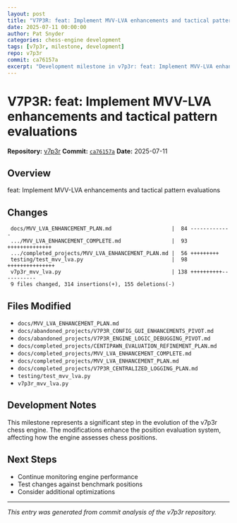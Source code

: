 ```yaml
---
layout: post
title: "V7P3R: feat: Implement MVV-LVA enhancements and tactical pattern evaluations"
date: 2025-07-11 00:00:00 
author: Pat Snyder
categories: chess-engine development
tags: [v7p3r, milestone, development]
repo: v7p3r
commit: ca76157a
excerpt: "Development milestone in v7p3r: feat: Implement MVV-LVA enhancements and tactical pattern evaluations"
---
```


# V7P3R: feat: Implement MVV-LVA enhancements and tactical pattern evaluations

**Repository:** [v7p3r](https://github.com/pssnyder/v7p3r)
**Commit:** [`ca76157a`](https://github.com/pssnyder/v7p3r/commit/ca76157add941d8263117988643cb0610cc5995b)
**Date:** 2025-07-11

## Overview

feat: Implement MVV-LVA enhancements and tactical pattern evaluations

## Changes

```
 docs/MVV_LVA_ENHANCEMENT_PLAN.md                   |  84 -------------
 .../MVV_LVA_ENHANCEMENT_COMPLETE.md                |  93 ++++++++++++++
 .../completed_projects/MVV_LVA_ENHANCEMENT_PLAN.md |  56 +++++++++
 testing/test_mvv_lva.py                            |  98 +++++++++++++++
 v7p3r_mvv_lva.py                                   | 138 ++++++++++-----------
 9 files changed, 314 insertions(+), 155 deletions(-)
```

## Files Modified

- `docs/MVV_LVA_ENHANCEMENT_PLAN.md`
- `docs/abandoned_projects/V7P3R_CONFIG_GUI_ENHANCEMENTS_PIVOT.md`
- `docs/abandoned_projects/V7P3R_ENGINE_LOGIC_DEBUGGING_PIVOT.md`
- `docs/completed_projects/CENTIPAWN_EVALUATION_REFINEMENT_PLAN.md`
- `docs/completed_projects/MVV_LVA_ENHANCEMENT_COMPLETE.md`
- `docs/completed_projects/MVV_LVA_ENHANCEMENT_PLAN.md`
- `docs/completed_projects/V7P3R_CENTRALIZED_LOGGING_PLAN.md`
- `testing/test_mvv_lva.py`
- `v7p3r_mvv_lva.py`

## Development Notes

This milestone represents a significant step in the evolution of the v7p3r chess engine. The modifications enhance the position evaluation system, affecting how the engine assesses chess positions.

## Next Steps

- Continue monitoring engine performance
- Test changes against benchmark positions
- Consider additional optimizations

---

*This entry was generated from commit analysis of the v7p3r repository.*
